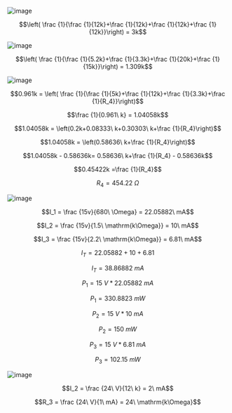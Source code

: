 ![image](https://github.com/user-attachments/assets/de1a7827-4e73-449e-bba4-959f8f876dde)

$$\left( \frac {1}{\frac {1}{12k}+\frac {1}{12k}+\frac {1}{12k}+\frac {1}{12k}}\right) = 3k$$

![image](https://github.com/user-attachments/assets/751c207a-4b59-4449-ba2b-f8531fd2660d)

$$\left( \frac {1}{\frac {1}{5.2k}+\frac {1}{3.3k}+\frac {1}{20k}+\frac {1}{15k}}\right) = 1.309k$$

![image](https://github.com/user-attachments/assets/5b5a0589-fc0f-49f3-9880-360b67611bf2)

$$0.961k = \left( \frac {1}{\frac {1}{5k}+\frac {1}{12k}+\frac {1}{3.3k}+\frac {1}{R_4}}\right)$$

$$\frac {1}{0.961\ k} = 1.04058k$$

$$1.04058k = \left(0.2k+0.08333\ k+0.30303\ k+\frac {1}{R_4}\right)$$

$$1.04058k = \left(0.58636\ k+\frac {1}{R_4}\right)$$

$$1.04058k - 0.58636k= 0.58636\ k+\frac {1}{R_4} - 0.58636k$$

$$0.45422k =\frac {1}{R_4}$$

$$R_4 = 454.22\ \Omega$$

![image](https://github.com/user-attachments/assets/6c416887-85b6-4b6b-8450-98e3944e0380)

$$I_1 = \frac {15v}{680\ \Omega} = 22.05882\ mA$$

$$I_2 = \frac {15v}{1.5\ \mathrm{k\Omega}} = 10\ mA$$

$$I_3 = \frac {15v}{2.2\ \mathrm{k\Omega}} = 6.81\ mA$$

$$I_T = 22.05882+10+6.81$$

$$I_T = 38.86882\ mA$$

$$P_1 = 15\ V * 22.05882\ mA$$

$$P_1 = 330.8823\ mW$$

$$P_2 = 15\ V * 10\ mA$$

$$P_2 = 150\ mW$$

$$P_3 = 15\ V * 6.81\ mA$$

$$P_3 = 102.15\ mW$$

![image](https://github.com/user-attachments/assets/4823f8ec-86aa-4933-ab1e-e3002842e3b2)

$$I_2 = \frac {24\ V}{12\ k} = 2\ mA$$

$$R_3 = \frac {24\ V}{1\ mA} = 24\ \mathrm{k\Omega}$$
